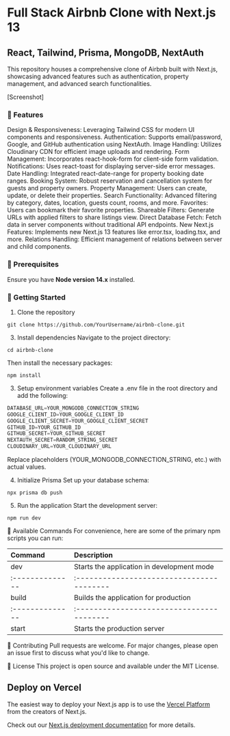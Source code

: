 # Full Stack Airbnb Clone with Next.js 13
## React, Tailwind, Prisma, MongoDB, NextAuth

This repository houses a comprehensive clone of Airbnb built with Next.js, showcasing advanced features such as authentication, property management, and advanced search functionalities.

[Screenshot]


### 🌟 Features
Design & Responsiveness: Leveraging Tailwind CSS for modern UI components and responsiveness.
Authentication: Supports email/password, Google, and GitHub authentication using NextAuth.
Image Handling: Utilizes Cloudinary CDN for efficient image uploads and rendering.
Form Management: Incorporates react-hook-form for client-side form validation.
Notifications: Uses react-toast for displaying server-side error messages.
Date Handling: Integrated react-date-range for property booking date ranges.
Booking System: Robust reservation and cancellation system for guests and property owners.
Property Management: Users can create, update, or delete their properties.
Search Functionality: Advanced filtering by category, dates, location, guests count, rooms, and more.
Favorites: Users can bookmark their favorite properties.
Shareable Filters: Generate URLs with applied filters to share listings view.
Direct Database Fetch: Fetch data in server components without traditional API endpoints.
New Next.js Features: Implements new Next.js 13 features like error.tsx, loading.tsx, and more.
Relations Handling: Efficient management of relations between server and child components.

### 🔧 Prerequisites
Ensure you have **Node version 14.x** installed.

### 🚀 Getting Started
1. Clone the repository
```shell
git clone https://github.com/YourUsername/airbnb-clone.git
```
3. Install dependencies
Navigate to the project directory:
```shell
cd airbnb-clone
```
Then install the necessary packages:
```shell
npm install
```
3. Setup environment variables
Create a .env file in the root directory and add the following:

```js
DATABASE_URL=YOUR_MONGODB_CONNECTION_STRING
GOOGLE_CLIENT_ID=YOUR_GOOGLE_CLIENT_ID
GOOGLE_CLIENT_SECRET=YOUR_GOOGLE_CLIENT_SECRET
GITHUB_ID=YOUR_GITHUB_ID
GITHUB_SECRET=YOUR_GITHUB_SECRET
NEXTAUTH_SECRET=RANDOM_STRING_SECRET
CLOUDINARY_URL=YOUR_CLOUDINARY_URL
```
Replace placeholders (YOUR_MONGODB_CONNECTION_STRING, etc.) with actual values.

4. Initialize Prisma
Set up your database schema:
```shell
npx prisma db push
```
5. Run the application
Start the development server:
```shell
npm run dev
````
📜 Available Commands
For convenience, here are some of the primary npm scripts you can run:

|  Command	      |Description                                |
| :-------------- | :---------------------------------------- |
|  dev	          |Starts the application in development mode |
| :-------------- | :---------------------------------------- |
|  build          |Builds the application for production      |
| :-------------- | :---------------------------------------- |
|  start          |Starts the production server               |

🤝 Contributing
Pull requests are welcome. For major changes, please open an issue first to discuss what you'd like to change.

📖 License
This project is open source and available under the MIT License.




## Deploy on Vercel

The easiest way to deploy your Next.js app is to use the [Vercel Platform](https://vercel.com/new?utm_medium=default-template&filter=next.js&utm_source=create-next-app&utm_campaign=create-next-app-readme) from the creators of Next.js.

Check out our [Next.js deployment documentation](https://nextjs.org/docs/deployment) for more details.
